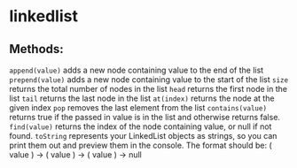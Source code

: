 # linkedlist

## Methods:

`append(value)` adds a new node containing value to the end of the list
`prepend(value)` adds a new node containing value to the start of the list
`size` returns the total number of nodes in the list
`head` returns the first node in the list
`tail` returns the last node in the list
`at(index)` returns the node at the given index
`pop` removes the last element from the list
`contains(value)` returns true if the passed in value is in the list and otherwise returns false.
`find(value)` returns the index of the node containing value, or null if not found.
`toString` represents your LinkedList objects as strings, so you can print them out and preview them in the console. The format should be: ( value ) -> ( value ) -> ( value ) -> null
